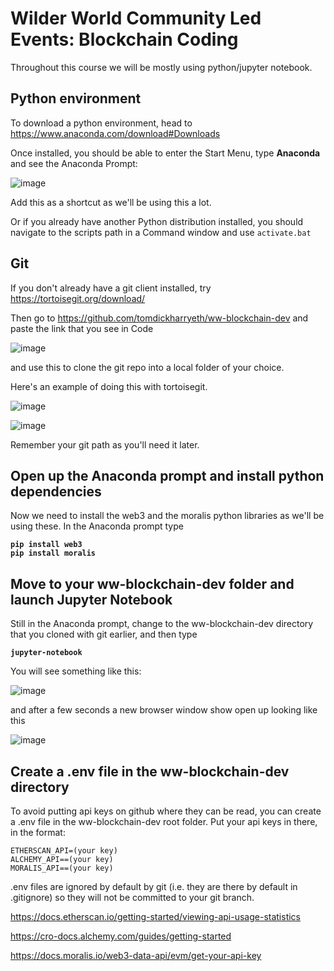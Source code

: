# Wilder World Community Led Events: Blockchain Coding

Throughout this course we will be mostly using python/jupyter notebook.

## Python environment

To download a python environment, head to https://www.anaconda.com/download#Downloads 

Once installed, you should be able to enter the Start Menu, type **Anaconda** and see the Anaconda Prompt:

![image](https://github.com/tomdickharryeth/ww-blockchain-dev/assets/103291582/5d25363d-9eff-4601-93e2-8ff4952c8afc)

Add this as a shortcut as we'll be using this a lot.

Or if you already have another Python distribution installed, you should navigate to the scripts path in a Command window and use
``activate.bat``

## Git

If you don't already have a git client installed, try https://tortoisegit.org/download/ 

Then go to https://github.com/tomdickharryeth/ww-blockchain-dev and paste the link that you see in Code

![image](https://github.com/tomdickharryeth/ww-blockchain-dev/assets/103291582/b6017280-dfbe-4782-9a49-67771ea3110a)

and use this to clone the git repo into a local folder of your choice.

Here's an example of doing this with tortoisegit.

![image](https://github.com/tomdickharryeth/ww-blockchain-dev/assets/103291582/e330d9a0-9d18-4f1d-9630-5ed837ee8252)

![image](https://github.com/tomdickharryeth/ww-blockchain-dev/assets/103291582/5d0acf68-965c-44e3-a36a-8f4c0b3d655a)


Remember your git path as you'll need it later.

## Open up the Anaconda prompt and install python dependencies

Now we need to install the web3 and the moralis python libraries as we'll be using these. In the Anaconda prompt type

**``pip install web3``**<br>
**``pip install moralis``**<br>

## Move to your ww-blockchain-dev folder and launch Jupyter Notebook

Still in the Anaconda prompt, change to the ww-blockchain-dev directory that you cloned with git earlier, and then type

**``jupyter-notebook``**

You will see something like this:

![image](https://github.com/tomdickharryeth/ww-blockchain-dev/assets/103291582/4ea2c246-6114-4a2d-88a8-e754658f7ce3)

and after a few seconds a new browser window show open up looking like this

![image](https://github.com/tomdickharryeth/ww-blockchain-dev/assets/103291582/0f96e624-af74-4a64-bffa-2b613c8d03da)

## Create a .env file in the ww-blockchain-dev directory
To avoid putting api keys on github where they can be read, you can create a .env file in the ww-blockchain-dev root folder.
Put your api keys in there, in the format:

``ETHERSCAN_API=(your key)``<br>
``ALCHEMY_API==(your key)``<br>
``MORALIS_API==(your key)``<br>

.env files are ignored by default by git (i.e. they are there by default in .gitignore) so they will not be committed to your git branch.

https://docs.etherscan.io/getting-started/viewing-api-usage-statistics

https://cro-docs.alchemy.com/guides/getting-started

https://docs.moralis.io/web3-data-api/evm/get-your-api-key
